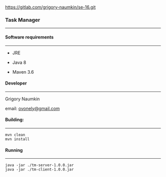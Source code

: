 https://gitlab.com/grigory-naumkin/se-16.git

### Task Manager
***


#### Software requirements
***
- JRE

- Java 8

- Maven 3.6

#### Developer
***
Grigory Naumkin

email: <ovonely@gmail.com>

#### Building:
***
    mvn clean
    mvn install

#### Running
***
    java -jar ./tm-server-1.0.0.jar
    java -jar ./tm-client-1.0.0.jar
    

